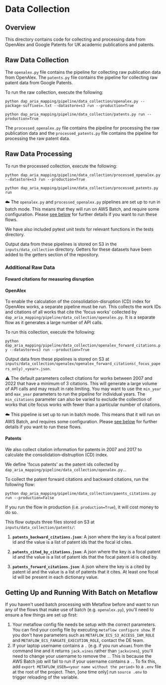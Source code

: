 # Data Collection

## Overview

This directory contains code for collecting and processing data from OpenAlex and Google Patents for UK academic publications and patents.

## Raw Data Collection

The `openalex.py` file contains the pipeline for collecting raw publication data from OpenAlex. The `patents.py` file contains the pipeline for collecting raw patent data from Google Patents.

To run the raw collection, execute the following:

`python dap_aria_mapping/pipeline/data_collection/openalex.py --package-suffixes=.txt --datastore=s3 run --production=True`

`python dap_aria_mapping/pipeline/data_collection/patents.py run --production=True`

The `processed_openalex.py` file contains the pipeline for processing the raw publication data and the `processed_patents.py` file contains the pipeline for processing the raw patent data.

## Raw Data Processing

To run the processed collection, execute the following:

`python dap_aria_mapping/pipeline/data_collection/processed_openalex.py --datastore=s3 run --production=True`

`python dap_aria_mapping/pipeline/data_collection/processed_patents.py run`

☁️ The `openalex.py` and `processed_openalex.py` pipelines are set up to run in batch mode. This means that they will run on AWS Batch, and require some configuration. Please [see below](#getting-up-and-running-with-batch-on-metaflow) for further details if you want to run these flows.

We have also included pytest unit tests for relevant functions in the tests directory.

Output data from these pipelines is stored on S3 in the `inputs/data_collection` directory. Getters for these datasets have been added to the getters section of the repository.

### Additional Raw Data

#### Foward citations for measuring disruption

#### OpenAlex

To enable the calculation of the consolidation-disruption (CD) index for OpenAlex works, a separate pipeline must be run. This collects the work IDs and citations of all works that cite the 'focus works' collected by `dap_aria_mapping/pipeline/data_collection/openalex.py`. It is a separate flow as it generates a large number of API calls.

To run this collection, execute the following:

`python dap_aria_mapping/pipeline/data_collection/openalex_forward_citations.py --datastore=s3 run --production=True`

Output data from these pipelines is stored on S3 at `inputs/data_collection/openalex/openalex_forward_citations(_focus_papers_only)_<year>.json`.

⚠️ The default parameters collect citations for works between 2007 and 2022 that have a minimum of 3 citations. This will generate a large volume of API calls and may result in rate limiting. You may want to use the `min_year` and `max_year` parameters to run the pipeline for individual years. The `min_citations` parameter can also be varied to exclude the collection of works that cite focus works with fewer than a particular number of citations.

☁️ This pipeline is set up to run in batch mode. This means that it will run on AWS Batch, and requires some configuration. Please [see below](#getting-up-and-running-with-batch-on-metaflow) for further details if you want to run these flows.

#### Patents

We also collect citation information for patents in 2007 and 2017 to calculate the consolidation-distruption (CD) index.

We define 'focus patents' as the patent ids collected by `dap_aria_mapping/pipeline/data_collection/openalex.py.`.

To collect the patent forward citations and backward citations, run the following flow:

`python dap_aria_mapping/pipeline/data_collection/paents_citations.py run --production=False`

If you run the flow in production (i.e. `production=True`), it will cost money to do so.

This flow outputs three files stored on S3 at `inputs/data_collection/patents/`:

1. **`patents_backward_citations.json`**: A json where the key is a focal patent id and the value is a list of patent ids that the focal id cites.

2. **`patents_cited_by_citations.json`**: A json where the key is a focal patent id and the value is a list of patent ids that the focal patent id is cited by.

3. **`patents_forward_citations.json`**: A json where the key is a cited by patent id and the value is a list of patents that it cites. At least one focal id will be present in each dictionary value. 

## Getting Up and Running With Batch on Metaflow

If you haven't used batch processing with Metaflow before and want to run any of the flows that make use of batch (e.g. `openalex.py`), you'll need to ensure a few things are set up first:

1. Your metaflow config file needs be setup with the correct parameters. You can find your config file by executing `metaflow configure show`. If you don't have parameters such as `METAFLOW_ECS_S3_ACCESS_IAM_ROLE` and `METAFLOW_ECS_FARGATE_EXECUTION_ROLE`, contact the DE team.
2. If your laptop username contains a `.` (e.g. if you run `whoami` from the command line and it returns `jack.vines` rather than `jackvines`), you'll need to change your username to remove the `.`. This is because the AWS Batch job will fail to run if your username contains a `.`. To fix this, add `export METAFLOW_USER=<your name without the period>` to a `.env` file at the root of the project. Then, [one time only] run `source .env` to trigger reloading of the variable.
